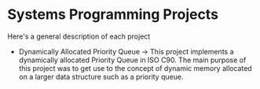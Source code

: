 # Systems Programming Projects

Here's a general description of each project

- Dynamically Allocated Priority Queue -> This project implements a dynamically allocated Priority Queue in ISO C90. The main purpose of this project was to get use to the concept of dynamic memory allocated on a larger data structure such as a priority queue. 
